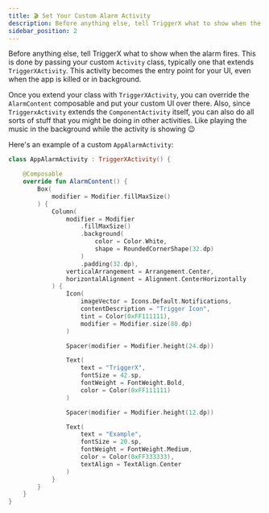 ```yaml
---
title: 🎬 Set Your Custom Alarm Activity
description: Before anything else, tell TriggerX what to show when the alarm fires. 
sidebar_position: 2
---
```


Before anything else, tell TriggerX what to show when the alarm fires. This is done by passing your
custom `Activity` class, typically one that extends `TriggerXActivity`. This activity becomes the
entry point for your UI, even when the app is killed or in background.

Once you extend your class with `TriggerXActivity`, you can override the `AlarmContent` composable
and put your custom UI over there. Also, since `TriggerxActivity` extends the `ComponentActivity`
itself, you can also do all sorts of stuff that you might be doing in other activities. Like playing
the music in the background while the activity is showing 😉

Here's an example of a custom `AppAlarmActivity`:

```kotlin
class AppAlarmActivity : TriggerXActivity() {

    @Composable
    override fun AlarmContent() {
        Box(
            modifier = Modifier.fillMaxSize()
        ) {
            Column(
                modifier = Modifier
                    .fillMaxSize()
                    .background(
                        color = Color.White,
                        shape = RoundedCornerShape(32.dp)
                    )
                    .padding(32.dp),
                verticalArrangement = Arrangement.Center,
                horizontalAlignment = Alignment.CenterHorizontally
            ) {
                Icon(
                    imageVector = Icons.Default.Notifications,
                    contentDescription = "Trigger Icon",
                    tint = Color(0xFF111111),
                    modifier = Modifier.size(80.dp)
                )

                Spacer(modifier = Modifier.height(24.dp))

                Text(
                    text = "TriggerX",
                    fontSize = 42.sp,
                    fontWeight = FontWeight.Bold,
                    color = Color(0xFF111111)
                )

                Spacer(modifier = Modifier.height(12.dp))

                Text(
                    text = "Example",
                    fontSize = 20.sp,
                    fontWeight = FontWeight.Medium,
                    color = Color(0xFF333333),
                    textAlign = TextAlign.Center
                )
            }
        }
    }
}
```
